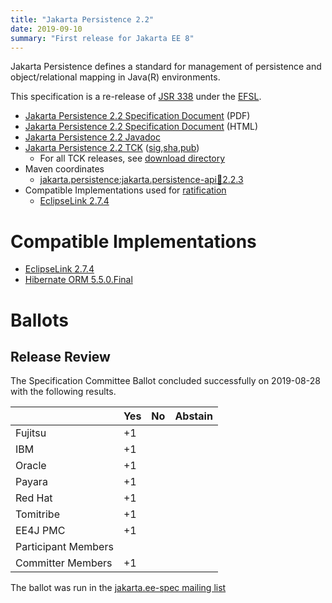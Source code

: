 ```yaml
---
title: "Jakarta Persistence 2.2"
date: 2019-09-10
summary: "First release for Jakarta EE 8"
---
```

Jakarta Persistence defines a standard for management of persistence
and object/relational mapping in Java(R) environments.

This specification is a re-release of [JSR 338](http://jcp.org/en/jsr/detail?id=338) under the [EFSL](https://www.eclipse.org/legal/efsl/).

* [Jakarta Persistence 2.2 Specification Document](./persistence_2.2.pdf) (PDF)
* [Jakarta Persistence 2.2 Specification Document](./persistence_2.2.html) (HTML)
* [Jakarta Persistence 2.2 Javadoc](./apidocs)
* [Jakarta Persistence 2.2 TCK](https://download.eclipse.org/jakartaee/persistence/2.2/jakarta-persistence-tck-2.2.0.zip) ([sig](https://download.eclipse.org/jakartaee/persistence/2.2/jakarta-persistence-tck-2.2.0.zip.sig),[sha](https://download.eclipse.org/jakartaee/persistence/2.2/jakarta-persistence-tck-2.2.0.zip.sha256),[pub](https://jakarta.ee/specifications/jakartaee-spec-committee.pub))
  * For all TCK releases, see [download directory](https://download.eclipse.org/jakartaee/persistence/2.2/)
* Maven coordinates
  * [jakarta.persistence:jakarta.persistence-api:jar:2.2.3](https://central.sonatype.com/artifact/jakarta.persistence/jakarta.persistence-api/2.2.3/jar)
* Compatible Implementations used for [ratification](https://www.eclipse.org/projects/efsp/?version=1.2#efsp-ratification)
  * [EclipseLink 2.7.4](https://www.eclipse.org/eclipselink)

# Compatible Implementations

* [EclipseLink 2.7.4](https://www.eclipse.org/eclipselink)
* [Hibernate ORM 5.5.0.Final](https://hibernate.org/orm/releases/5.5/)

# Ballots

## Release Review

The Specification Committee Ballot concluded successfully on 2019-08-28 with the following results.

|                       |  Yes    | No      | Abstain  |
|-----------------------|---------|---------|----------|
|Fujitsu                |   +1    |         |          |
|IBM                    |   +1    |         |          |
|Oracle                 |   +1    |         |          |
|Payara                 |   +1    |         |          |
|Red Hat                |   +1    |         |          |
|Tomitribe              |   +1    |         |          |
|EE4J PMC               |   +1    |         |          |
|Participant Members    |         |         |          |
|Committer Members      |   +1    |         |          |

The ballot was run in the [jakarta.ee-spec mailing list](https://www.eclipse.org/lists/jakarta.ee-spec/msg00448.html)
